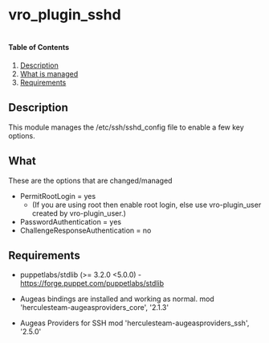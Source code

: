 # vro_plugin_sshd
#


#### Table of Contents

1. [Description](#description)
2. [What is managed](#what)
3. [Requirements](#requirements)


## Description

This module manages the /etc/ssh/sshd_config file to enable a few key options.

## What
These are the options that are changed/managed

* PermitRootLogin = yes
    * (If you are using root then enable root login, else use vro-plugin_user created by vro-plugin_user.)
* PasswordAuthentication = yes
* ChallengeResponseAuthentication = no

## Requirements

* puppetlabs/stdlib (>= 3.2.0 <5.0.0) - https://forge.puppet.com/puppetlabs/stdlib

* Augeas bindings are installed and working as normal.
  mod 'herculesteam-augeasproviders_core', '2.1.3'
  

* Augeas Providers for SSH
  mod 'herculesteam-augeasproviders_ssh', '2.5.0'
